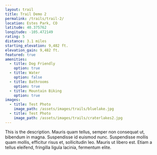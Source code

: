 ```yaml
---
layout: trail
title: Trail Demo 2
permalink: /trails/trail-2/
location: Estes Park, CO
latitude: 40.375762
longitude: -105.472149
rating: 5
distance: 3.1 miles
starting_elevation: 9,482 ft.
elevation_gain: 9,482 ft.
featured: true
amenities:
  - title: Dog Friendly
    option: true
  - title: Water
    option: false
  - title: Bathrooms
    option: true
  - title: Mountain Biking
    option: true
images:
  - title: Test Photo
    image_path: /assets/images/trails/bluelake.jpg
  - title: Test Photo
    image_path: /assets/images/trails/craterlakes2.jpg
---
```


This is the description. Mauris quam tellus, semper non consequat ut, bibendum in magna. Suspendisse id euismod nunc. Suspendisse mollis quam mollis, efficitur risus et, sollicitudin leo. Mauris ut libero est. Etiam a tellus eleifend, fringilla ligula lacinia, fermentum elite.